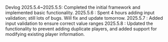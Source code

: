 Devlog
2025.5.4~2025.5.5:  Completed the initial framework and implemented basic functionality.
2025.5.6         :  Spent 4 hours adding input validation; still lots of bugs. Will fix and update tomorrow.
2025.5.7         :  Added input validation to ensure correct value ranges
2025.5.8         :  Updated the functionality to prevent adding duplicate players, and added support for modifying existing player information.
